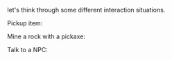 let's think through some different interaction situations. 

Pickup item: 

Mine a rock with a pickaxe:

Talk to a NPC:

